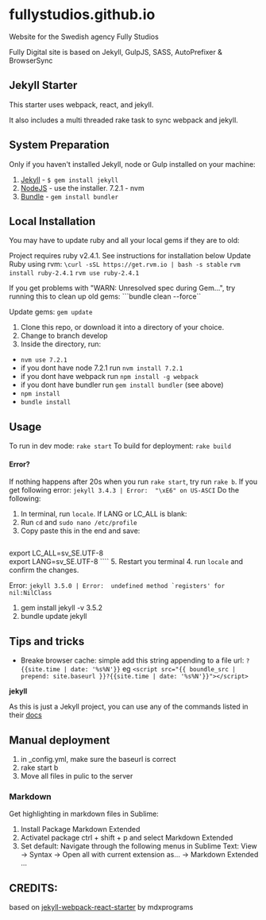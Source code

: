 fullystudios.github.io
=============================
Website for the Swedish agency Fully Studios

Fully Digital site is based on Jekyll, GulpJS, SASS, AutoPrefixer &amp; BrowserSync

## Jekyll Starter

This starter uses webpack, react, and jekyll.

It also includes a multi threaded rake task to sync webpack and jekyll.


## System Preparation
Only if you haven't installed Jekyll, node or Gulp installed on your machine:

1. [Jekyll](http://jekyllrb.com/) - `$ gem install jekyll`
2. [NodeJS](http://nodejs.org) - use the installer. 7.2.1 - nvm
4. [Bundle](http://bundler.io/) -  `gem install bundler`


## Local Installation
You may have to update ruby and all your local gems if they are to old:

Project requires ruby v2.4.1. See instructions for installation below
Update Ruby using rvm:
```\curl -sSL https://get.rvm.io | bash -s stable```
```rvm install ruby-2.4.1```
```rvm use ruby-2.4.1```

If you get problems with "WARN: Unresolved spec during Gem...", try running this to clean up old gems:
```bundle clean --force``

Update gems:
```gem update```

1. Clone this repo, or download it into a directory of your choice.
2. Change to branch develop 
3. Inside the directory, run: 
- `nvm use 7.2.1`
- if you dont have node 7.2.1 run `nvm install 7.2.1`
- if you dont have webpack run `npm install -g webpack`
- if you dont have bundler run `gem install bundler` (see above)
- `npm install`
- `bundle install`


## Usage 
To run in dev mode: `rake start`
To build for deployment: `rake build`


#### Error?
If nothing happens after 20s when you run `rake start`, try run `rake b`. If you get following error:
```jekyll 3.4.3 | Error:  "\xE6" on US-ASCI```
Do the following:

1. In terminal, run `locale`. If LANG or LC_ALL is blank:
2. Run `cd` and `sudo nano /etc/profile`
3. Copy paste this in the end and save:
    ```
export LC_ALL=sv_SE.UTF-8  
export LANG=sv_SE.UTF-8
    ````
5. Restart you terminal
4. run `locale` and confirm the changes. 

Error: ```jekyll 3.5.0 | Error:  undefined method `registers' for nil:NilClass```
1. gem install jekyll -v 3.5.2
2. bundle update jekyll


## Tips and tricks
* Breake browser cache: simple add this string appending to a file url: `?{{site.time | date: '%s%N'}}` eg `<script src="{{ boundle_src | prepend: site.baseurl }}?{{site.time | date: '%s%N'}}"></script>`


**jekyll**

As this is just a Jekyll project, you can use any of the commands listed in their [docs](http://jekyllrb.com/docs/usage/)


## Manual deployment
1. in _config.yml, make sure the baseurl is correct
2. rake start b
3. Move all files in pulic to the server


### Markdown
Get highlighting in markdown files in Sublime:
1. Install Package Markdown Extended
2. Activatel package ctrl + shift + p and select Markdown Extended
3. Set default: Navigate through the following menus in Sublime Text: View -> Syntax -> Open all with current extension as... -> Markdown Extended
...


## CREDITS:

based on [jekyll-webpack-react-starter](https://github.com/mdxprograms/jekyll-webpack-react) by mdxprograms